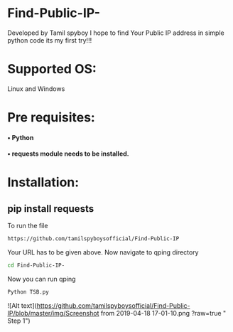 # Find-Public-IP-
Developed by Tamil spyboy
I hope to find Your Public IP address in simple python code
its my first try!!!

# Supported OS:
Linux and Windows
# Pre requisites:
#### •	Python 
#### •	requests module needs to be installed.
# Installation:
## pip install requests 
To run the file
``` bash
https://github.com/tamilspyboysofficial/Find-Public-IP
```
Your URL has to be given above.
Now navigate to qping directory
``` bash
cd Find-Public-IP-
```
Now you can run qping
``` bash
Python TSB.py
```
![Alt text](https://github.com/tamilspyboysofficial/Find-Public-IP/blob/master/img/Screenshot from 2019-04-18 17-01-10.png
?raw=true " Step 1")
	 


